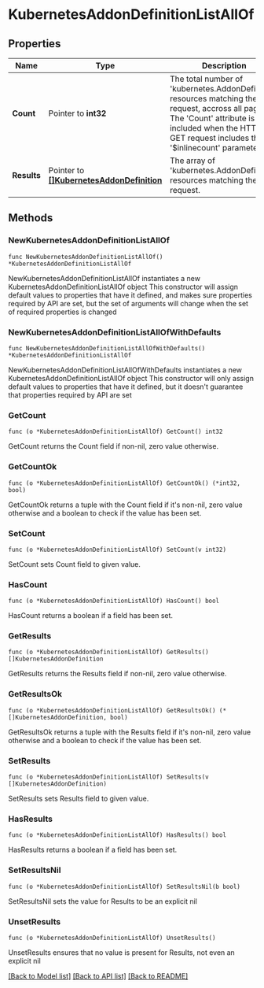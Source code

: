 # KubernetesAddonDefinitionListAllOf

## Properties

Name | Type | Description | Notes
------------ | ------------- | ------------- | -------------
**Count** | Pointer to **int32** | The total number of &#39;kubernetes.AddonDefinition&#39; resources matching the request, accross all pages. The &#39;Count&#39; attribute is included when the HTTP GET request includes the &#39;$inlinecount&#39; parameter. | [optional] 
**Results** | Pointer to [**[]KubernetesAddonDefinition**](kubernetes.AddonDefinition.md) | The array of &#39;kubernetes.AddonDefinition&#39; resources matching the request. | [optional] 

## Methods

### NewKubernetesAddonDefinitionListAllOf

`func NewKubernetesAddonDefinitionListAllOf() *KubernetesAddonDefinitionListAllOf`

NewKubernetesAddonDefinitionListAllOf instantiates a new KubernetesAddonDefinitionListAllOf object
This constructor will assign default values to properties that have it defined,
and makes sure properties required by API are set, but the set of arguments
will change when the set of required properties is changed

### NewKubernetesAddonDefinitionListAllOfWithDefaults

`func NewKubernetesAddonDefinitionListAllOfWithDefaults() *KubernetesAddonDefinitionListAllOf`

NewKubernetesAddonDefinitionListAllOfWithDefaults instantiates a new KubernetesAddonDefinitionListAllOf object
This constructor will only assign default values to properties that have it defined,
but it doesn't guarantee that properties required by API are set

### GetCount

`func (o *KubernetesAddonDefinitionListAllOf) GetCount() int32`

GetCount returns the Count field if non-nil, zero value otherwise.

### GetCountOk

`func (o *KubernetesAddonDefinitionListAllOf) GetCountOk() (*int32, bool)`

GetCountOk returns a tuple with the Count field if it's non-nil, zero value otherwise
and a boolean to check if the value has been set.

### SetCount

`func (o *KubernetesAddonDefinitionListAllOf) SetCount(v int32)`

SetCount sets Count field to given value.

### HasCount

`func (o *KubernetesAddonDefinitionListAllOf) HasCount() bool`

HasCount returns a boolean if a field has been set.

### GetResults

`func (o *KubernetesAddonDefinitionListAllOf) GetResults() []KubernetesAddonDefinition`

GetResults returns the Results field if non-nil, zero value otherwise.

### GetResultsOk

`func (o *KubernetesAddonDefinitionListAllOf) GetResultsOk() (*[]KubernetesAddonDefinition, bool)`

GetResultsOk returns a tuple with the Results field if it's non-nil, zero value otherwise
and a boolean to check if the value has been set.

### SetResults

`func (o *KubernetesAddonDefinitionListAllOf) SetResults(v []KubernetesAddonDefinition)`

SetResults sets Results field to given value.

### HasResults

`func (o *KubernetesAddonDefinitionListAllOf) HasResults() bool`

HasResults returns a boolean if a field has been set.

### SetResultsNil

`func (o *KubernetesAddonDefinitionListAllOf) SetResultsNil(b bool)`

 SetResultsNil sets the value for Results to be an explicit nil

### UnsetResults
`func (o *KubernetesAddonDefinitionListAllOf) UnsetResults()`

UnsetResults ensures that no value is present for Results, not even an explicit nil

[[Back to Model list]](../README.md#documentation-for-models) [[Back to API list]](../README.md#documentation-for-api-endpoints) [[Back to README]](../README.md)


